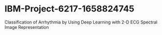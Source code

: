 # IBM-Project-6217-1658824745
Classification of Arrhythmia by Using Deep Learning with 2-D ECG Spectral Image Representation
